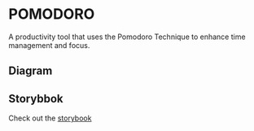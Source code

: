# POMODORO

A productivity tool that uses the Pomodoro Technique to enhance time management and focus.

## Diagram


## Storybbok

Check out the [storybook](https://www.chromatic.com/library?appId=66be57322928b98a77254de0)
